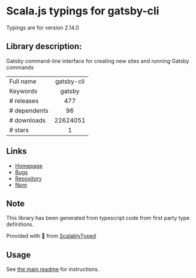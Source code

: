 
# Scala.js typings for gatsby-cli

Typings are for version 2.14.0

## Library description:
Gatsby command-line interface for creating new sites and running Gatsby commands

|                    |                 |
| ------------------ | :-------------: |
| Full name          | gatsby-cli |
| Keywords           | gatsby |
| # releases         | 477 |
| # dependents       | 96 |
| # downloads        | 22624051 |
| # stars            | 1 |

## Links
- [Homepage](https://github.com/gatsbyjs/gatsby/tree/master/packages/gatsby-cli#readme)
- [Bugs](https://github.com/gatsbyjs/gatsby/issues)
- [Repository](https://github.com/gatsbyjs/gatsby)
- [Npm](https://www.npmjs.com/package/gatsby-cli)
    


## Note
This library has been generated from typescript code from first party type definitions.

Provided with :purple_heart: from [ScalablyTyped](https://github.com/oyvindberg/ScalablyTyped)

## Usage
See [the main readme](../../readme.md) for instructions.


